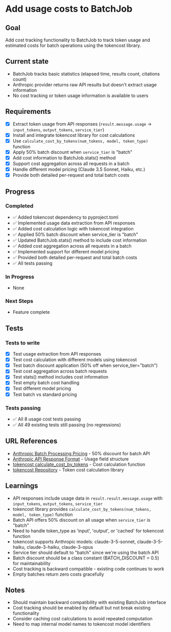 # Add usage costs to BatchJob

## Goal
Add cost tracking functionality to BatchJob to track token usage and estimated costs for batch operations using the tokencost library.

## Current state
- BatchJob tracks basic statistics (elapsed time, results count, citations count)
- Anthropic provider returns raw API results but doesn't extract usage information
- No cost tracking or token usage information is available to users

## Requirements
- [x] Extract token usage from API responses (`result.message.usage` -> `input_tokens`, `output_tokens`, `service_tier`)
- [x] Install and integrate tokencost library for cost calculations
- [x] Use `calculate_cost_by_tokens(num_tokens, model, token_type)` function
- [x] Apply 50% batch discount when `service_tier` is "batch"
- [x] Add cost information to BatchJob.stats() method
- [x] Support cost aggregation across all requests in a batch
- [x] Handle different model pricing (Claude 3.5 Sonnet, Haiku, etc.)
- [x] Provide both detailed per-request and total batch costs

## Progress
### Completed
- ✅ Added tokencost dependency to pyproject.toml
- ✅ Implemented usage data extraction from API responses
- ✅ Added cost calculation logic with tokencost integration
- ✅ Applied 50% batch discount when service_tier is "batch"
- ✅ Updated BatchJob.stats() method to include cost information
- ✅ Added cost aggregation across all requests in a batch
- ✅ Implemented support for different model pricing
- ✅ Provided both detailed per-request and total batch costs
- ✅ All tests passing

### In Progress
- None

### Next Steps
- Feature complete

## Tests
### Tests to write
- [x] Test usage extraction from API responses
- [x] Test cost calculation with different models using tokencost
- [x] Test batch discount application (50% off when service_tier="batch")
- [x] Test cost aggregation across batch requests
- [x] Test stats() method includes cost information
- [x] Test empty batch cost handling
- [x] Test different model pricing
- [x] Test batch vs standard pricing

### Tests passing
- ✅ All 8 usage cost tests passing
- ✅ All 49 existing tests still passing (no regressions)

## URL References
- [Anthropic Batch Processing Pricing](https://docs.anthropic.com/en/docs/build-with-claude/batch-processing) - 50% discount for batch API
- [Anthropic API Response Format](https://docs.anthropic.com/en/api/messages) - Usage field structure
- [tokencost calculate_cost_by_tokens](https://github.com/AgentOps-AI/tokencost/blob/main/tokencost/costs.py#L188) - Cost calculation function
- [tokencost Repository](https://github.com/AgentOps-AI/tokencost) - Token cost calculation library

## Learnings
- API responses include usage data in `result.result.message.usage` with `input_tokens`, `output_tokens`, `service_tier`
- tokencost library provides `calculate_cost_by_tokens(num_tokens, model, token_type)` function
- Batch API offers 50% discount on all usage when `service_tier` is "batch"
- Need to handle token_type as 'input', 'output', or 'cached' for tokencost function
- tokencost supports Anthropic models: claude-3-5-sonnet, claude-3-5-haiku, claude-3-haiku, claude-3-opus
- Service tier should default to "batch" since we're using the batch API
- Batch discount should be a class constant (BATCH_DISCOUNT = 0.5) for maintainability
- Cost tracking is backward compatible - existing code continues to work
- Empty batches return zero costs gracefully

## Notes
- Should maintain backward compatibility with existing BatchJob interface
- Cost tracking should be enabled by default but not break existing functionality
- Consider caching cost calculations to avoid repeated computation
- Need to map internal model names to tokencost model identifiers